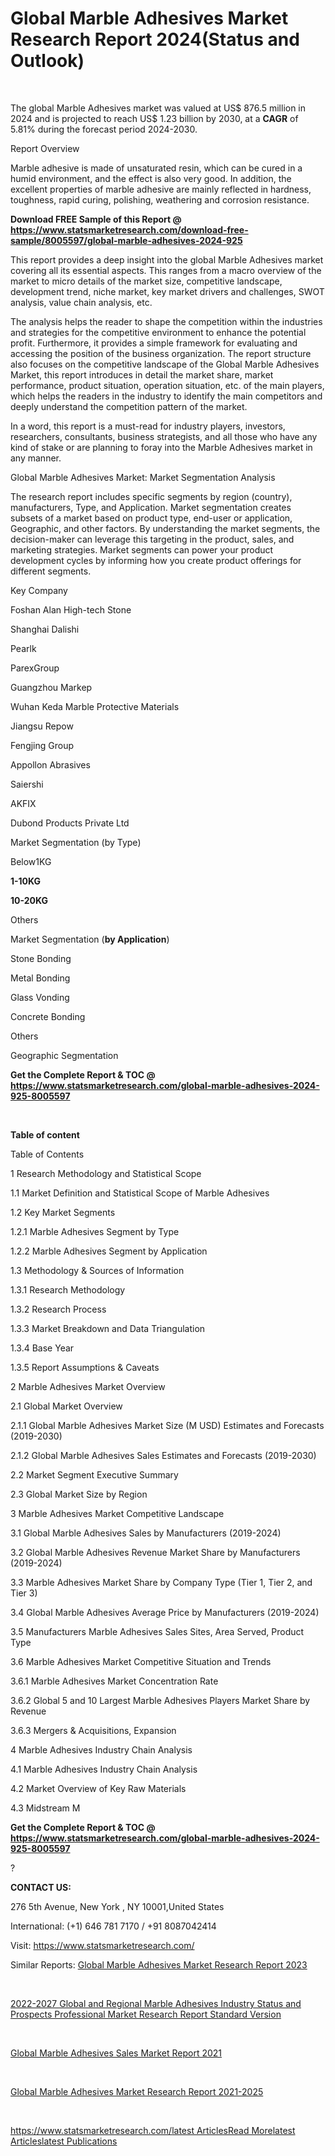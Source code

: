 <h1>Global Marble Adhesives Market Research Report 2024(Status and Outlook)</h1><br/><p>The global Marble Adhesives market was valued at US$ 876.5 million in 2024 and is projected to reach US$ 1.23 billion by 2030, at a <strong>CAGR</strong> of 5.81% during the forecast period 2024-2030.</p>
 
 
 
 <p>Report Overview</p>
 
 
 
 <p>Marble adhesive is made of unsaturated resin, which can be cured in a humid environment, and the effect is also very good. In addition, the excellent properties of marble adhesive are mainly reflected in hardness, toughness, rapid curing, polishing, weathering and corrosion resistance.</p>
 
 
 
 <p><strong>Download FREE Sample of this Report @ <a href="https://www.statsmarketresearch.com/download-free-sample/8005597/global-marble-adhesives-2024-925">https://www.statsmarketresearch.com/download-free-sample/8005597/global-marble-adhesives-2024-925</a></strong></p>
 
 
 
 <p>This report provides a deep insight into the global Marble Adhesives market covering all its essential aspects. This ranges from a macro overview of the market to micro details of the market size, competitive landscape, development trend, niche market, key market drivers and challenges, SWOT analysis, value chain analysis, etc.</p>
 
 
 
 <p>The analysis helps the reader to shape the competition within the industries and strategies for the competitive environment to enhance the potential profit. Furthermore, it provides a simple framework for evaluating and accessing the position of the business organization. The report structure also focuses on the competitive landscape of the Global Marble Adhesives Market, this report introduces in detail the market share, market performance, product situation, operation situation, etc. of the main players, which helps the readers in the industry to identify the main competitors and deeply understand the competition pattern of the market.</p>
 
 
 
 <p>In a word, this report is a must-read for industry players, investors, researchers, consultants, business strategists, and all those who have any kind of stake or are planning to foray into the Marble Adhesives market in any manner.</p>
 
 
 
 <p>Global Marble Adhesives Market: Market Segmentation Analysis</p>
 
 
 
 <p>The research report includes specific segments by region (country), manufacturers, Type, and Application. Market segmentation creates subsets of a market based on product type, end-user or application, Geographic, and other factors. By understanding the market segments, the decision-maker can leverage this targeting in the product, sales, and marketing strategies. Market segments can power your product development cycles by informing how you create product offerings for different segments.</p>
 
 
 
 <p>Key Company</p>
 
 
 
 <p>Foshan Alan High-tech Stone</p>
 
 
 
 <p>Shanghai Dalishi</p>
 
 
 
 <p>Pearlk</p>
 
 
 
 <p>ParexGroup</p>
 
 
 
 <p>Guangzhou Markep</p>
 
 
 
 <p>Wuhan Keda Marble Protective Materials</p>
 
 
 
 <p>Jiangsu Repow</p>
 
 
 
 <p>Fengjing Group</p>
 
 
 
 <p>Appollon Abrasives</p>
 
 
 
 <p>Saiershi</p>
 
 
 
 <p>AKFIX</p>
 
 
 
 <p>Dubond Products Private Ltd</p>
 
 
 
 <p>Market Segmentation (by Type)</p>
 
 
 
 <p>Below1KG</p>
 
 
 
 <p><strong>1-10KG</strong></p>
 
 
 
 <p><strong>10-20KG</strong></p>
 
 
 
 <p>Others</p>
 
 
 
 <p>Market Segmentation (<strong>by Application</strong>)</p>
 
 
 
 <p>Stone Bonding</p>
 
 
 
 <p>Metal Bonding</p>
 
 
 
 <p>Glass Vonding</p>
 
 
 
 <p>Concrete Bonding</p>
 
 
 
 <p>Others</p>
 
 
 
 <p>Geographic Segmentation</p>
 
 
 
 <div><b>Get the Complete Report & TOC @ <a href="https://www.statsmarketresearch.com/global-marble-adhesives-2024-925-8005597">https://www.statsmarketresearch.com/global-marble-adhesives-2024-925-8005597</a></b></div>
 
 
 
 <p><br />
 
 <b>Table of content</b></p>
 
 
 
 <p>Table of Contents<br />
 
 1 Research Methodology and Statistical Scope<br />
 
 1.1 Market Definition and Statistical Scope of Marble Adhesives<br />
 
 1.2 Key Market Segments<br />
 
 1.2.1 Marble Adhesives Segment by Type<br />
 
 1.2.2 Marble Adhesives Segment by Application<br />
 
 1.3 Methodology & Sources of Information<br />
 
 1.3.1 Research Methodology<br />
 
 1.3.2 Research Process<br />
 
 1.3.3 Market Breakdown and Data Triangulation<br />
 
 1.3.4 Base Year<br />
 
 1.3.5 Report Assumptions & Caveats<br />
 
 2 Marble Adhesives Market Overview<br />
 
 2.1 Global Market Overview<br />
 
 2.1.1 Global Marble Adhesives Market Size (M USD) Estimates and Forecasts (2019-2030)<br />
 
 2.1.2 Global Marble Adhesives Sales Estimates and Forecasts (2019-2030)<br />
 
 2.2 Market Segment Executive Summary<br />
 
 2.3 Global Market Size by Region<br />
 
 3 Marble Adhesives Market Competitive Landscape<br />
 
 3.1 Global Marble Adhesives Sales by Manufacturers (2019-2024)<br />
 
 3.2 Global Marble Adhesives Revenue Market Share by Manufacturers (2019-2024)<br />
 
 3.3 Marble Adhesives Market Share by Company Type (Tier 1, Tier 2, and Tier 3)<br />
 
 3.4 Global Marble Adhesives Average Price by Manufacturers (2019-2024)<br />
 
 3.5 Manufacturers Marble Adhesives Sales Sites, Area Served, Product Type<br />
 
 3.6 Marble Adhesives Market Competitive Situation and Trends<br />
 
 3.6.1 Marble Adhesives Market Concentration Rate<br />
 
 3.6.2 Global 5 and 10 Largest Marble Adhesives Players Market Share by Revenue<br />
 
 3.6.3 Mergers & Acquisitions, Expansion<br />
 
 4 Marble Adhesives Industry Chain Analysis<br />
 
 4.1 Marble Adhesives Industry Chain Analysis<br />
 
 4.2 Market Overview of Key Raw Materials<br />
 
 4.3 Midstream M</p>
 
 
 
 <div><b>Get the Complete Report & TOC @ <a href="https://www.statsmarketresearch.com/global-marble-adhesives-2024-925-8005597">https://www.statsmarketresearch.com/global-marble-adhesives-2024-925-8005597</a></b></div>
 
 
 
 <p>? </p>
 
 
 
 <p><b>CONTACT US:</b><br />
 
 276 5th Avenue, New York , NY 10001,United States<br />
 
 International: (+1) 646 781 7170 / +91 8087042414<br />
 
 Visit: <a href="https://www.statsmarketresearch.com/">https://www.statsmarketresearch.com/</a><br />
 
 Similar Reports: <a href="https://www.statsmarketresearch.com/global-marble-adhesives-2024-925-8005597">Global Marble Adhesives Market Research Report 2023</a><br />
 
 <br />
 
 <a href="https://www.statsmarketresearch.com/global-marble-adhesives-2024-925-8005597">2022-2027 Global and Regional Marble Adhesives Industry Status and Prospects Professional Market Research Report Standard Version</a><br />
 
 <br />
 
 <a href="https://www.statsmarketresearch.com/global-marble-adhesives-2024-925-8005597">Global Marble Adhesives Sales Market Report 2021</a><br />
 
 <br />
 
 <a href="https://www.statsmarketresearch.com/global-marble-adhesives-2024-925-8005597">Global Marble Adhesives Market Research Report 2021-2025</a><br />
 
 <br />
 
 <a href="https://gyeongbokgung.com">https://www.statsmarketresearch.com/</a><a href="https://hallyeomaritime.com">latest Articles</a><a href="https://jingwansa.com">Read More</a><a href="https://nguoiviet.jp/">latest Articles</a><a href="https://www.intelmarketresearch.com/">latest Publications</a></p>